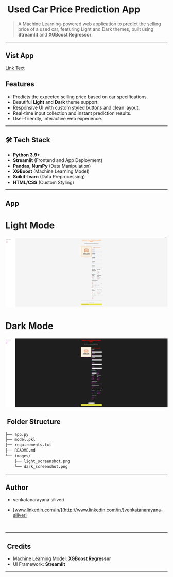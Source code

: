 #  Used Car Price Prediction App

> A Machine Learning-powered web application to predict the selling price of a used car, featuring Light and Dark themes, built using **Streamlit** and **XGBoost Regressor**.

---

## Vist App
  [Link Text](http://used-car-price-predictor-5emzhb5mqejedxyymqyba4.streamlit.app)

## Features

- Predicts the expected selling price based on car specifications.
- Beautiful **Light** and **Dark** theme support.
- Responsive UI with custom styled buttons and clean layout.
- Real-time input collection and instant prediction results.
- User-friendly, interactive web experience.

---

## 🛠️ Tech Stack

- **Python 3.9+**
- **Streamlit** (Frontend and App Deployment)
- **Pandas, NumPy** (Data Manipulation)
- **XGBoost** (Machine Learning Model)
- **Scikit-learn** (Data Preprocessing)
- **HTML/CSS** (Custom Styling)



---


   

## App

  # Light Mode 

  ![My Project Screenshot](light_mode.png)

  # Dark Mode

  ![My Project Screenshot](dark_mode.png)




##  Folder Structure

```bash
├── app.py
├── model.pkl
├── requirements.txt
├── README.md
└── images/
    ├── light_screenshot.png
    └── dark_screenshot.png
```

---

## Author

- venkatanarayana siliveri
- [www.linkedin.com/in/](http://www.linkedin.com/in/)venkatanarayana-siliveri

   

---

##  Credits

- Machine Learning Model: **XGBoost Regressor**
- UI Framework: **Streamlit**

---

